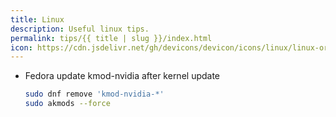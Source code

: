 ```yaml
---
title: Linux
description: Useful linux tips.
permalink: tips/{{ title | slug }}/index.html
icon: https://cdn.jsdelivr.net/gh/devicons/devicon/icons/linux/linux-original.svg
---
```


- Fedora update kmod-nvidia after kernel update
  ```bash
  sudo dnf remove 'kmod-nvidia-*'
  sudo akmods --force
  ```
